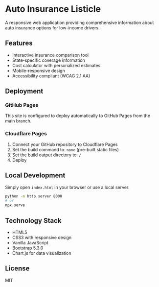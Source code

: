 # Auto Insurance Listicle

A responsive web application providing comprehensive information about auto insurance options for low-income drivers.

## Features

- Interactive insurance comparison tool
- State-specific coverage information
- Cost calculator with personalized estimates
- Mobile-responsive design
- Accessibility compliant (WCAG 2.1 AA)

## Deployment

### GitHub Pages
This site is configured to deploy automatically to GitHub Pages from the main branch.

### Cloudflare Pages
1. Connect your GitHub repository to Cloudflare Pages
2. Set the build command to: `none` (pre-built static files)
3. Set the build output directory to: `/`
4. Deploy

## Local Development

Simply open `index.html` in your browser or use a local server:

```bash
python -m http.server 8000
# or
npx serve
```

## Technology Stack

- HTML5
- CSS3 with responsive design
- Vanilla JavaScript
- Bootstrap 5.3.0
- Chart.js for data visualization

## License

MIT